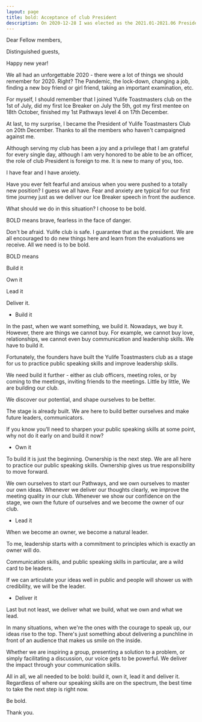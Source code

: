 ```yaml
---
layout: page
title: bold: Acceptance of club President
description: On 2020-12-28 I was elected as the 2021.01-2021.06 President of Yulife club, and I gave this speech on 2021-01-10 also as .
---
```



Dear Fellow members,

Distinguished guests,

Happy new year!

We all had an unforgettable 2020 - there were a lot of things we should remember
for 2020. Right? The Pandemic, the lock-down, changing a job, finding a new boy
friend or girl friend, taking an important examination, etc.

For myself, I should remember that I joined Yulife Toastmasters club on the
1st of July, did my first Ice Breaker on July the 5th, got my first mentee on
18th October, finished my 1st Pathways level 4 on 17th December.

At last, to my surprise, I became the President of Yulife Toastmasters Club on
20th December. Thanks to all the members who haven't campaigned against me.

Although serving my club has been a joy and a privilege that I am grateful for
every single day, although I am very honored to be able to be an officer, the
role of club President is foreign to me. It is new to many of you, too.

I have fear and I have anxiety.

Have you ever felt fearful and anxious when you were pushed to a totally new
position? I guess we all have. Fear and anxiety are typical for our first
time journey just as we deliver our Ice Breaker speech in front the audience.

What should we do in this situation? I choose to be bold.

BOLD means brave, fearless in the face of danger.

Don't be afraid. Yulife club is safe. I guarantee that as the president.
We are all encouraged to do new things here and learn from the evaluations
we receive. All we need is to be bold.

BOLD means

Build it

Own it

Lead it

Deliver it.

* Build it

In the past, when we want something, we build it. Nowadays, we buy it.
However, there are things we cannot buy. For example, we cannot buy love,
relationships, we cannot even buy communication and leadership skills.
We have to build it.

Fortunately, the founders have built the Yulife Toastmasters club as a
stage for us to practice public speaking skills and improve leadership
skills.

We need build it further - either as club officers, meeting roles, or by
coming to the meetings, inviting friends to the meetings. Little by little,
We are building our club.

We discover our potential, and shape ourselves to be better.

The stage is already built. We are here to build better ourselves and
make future leaders, communicators.

If you know you’ll need to sharpen your public speaking skills at some
point, why not do it early on and build it now?

* Own it

To build it is just the beginning. Ownership is the next step. We are
all here to practice our public speaking skills. Ownership gives us true
responsibility to move forward.

We own ourselves to start our Pathways, and we own ourselves to master
our own ideas. Whenever we deliver our thoughts clearly, we improve the
meeting quality in our club. Whenever we show our confidence on the stage,
we own the future of ourselves and we become the owner of our club.

* Lead it

When we become an owner, we become a natural leader.

To me, leadership starts with a commitment to principles which is
exactly an owner will do.

Communication skills, and public speaking skills in particular, are
a wild card to be leaders.

If we can articulate your ideas well in public and people will shower
us with credibility, we will be the leader.

* Deliver it

Last but not least, we deliver what we build, what we own and what
we lead.

In many situations, when we're the ones with the courage to speak up,
our ideas rise to the top. There's just something about delivering
a punchline in front of an audience that makes us smile on the inside.

Whether we are inspiring a group, presenting a solution to a problem,
or simply facilitating a discussion, our voice gets to be powerful.
We deliver the impact through your communication skills.

All in all, we all needed to be bold: build it, own it, lead it and
deliver it. Regardless of where our speaking skills are on the spectrum,
the best time to take the next step is right now.

Be bold.

Thank you.
